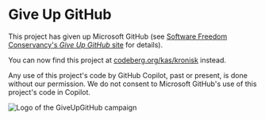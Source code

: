 # Give Up GitHub

This project has given up Microsoft GitHub (see [Software Freedom Conservancy's *Give Up GitHub* site](https://giveupgithub.org/ "Give Up GitHub!") for details).

You can now find this project at [codeberg.org/kas/kronisk](https://codeberg.org/kas/kronisk) instead.

Any use of this project's code by GitHub Copilot, past or present, is done without our permission. We do not consent to Microsoft GitHub's use of this project's code in Copilot.

![Logo of the GiveUpGitHub campaign](https://sfconservancy.org/img/GiveUpGitHub.png)

